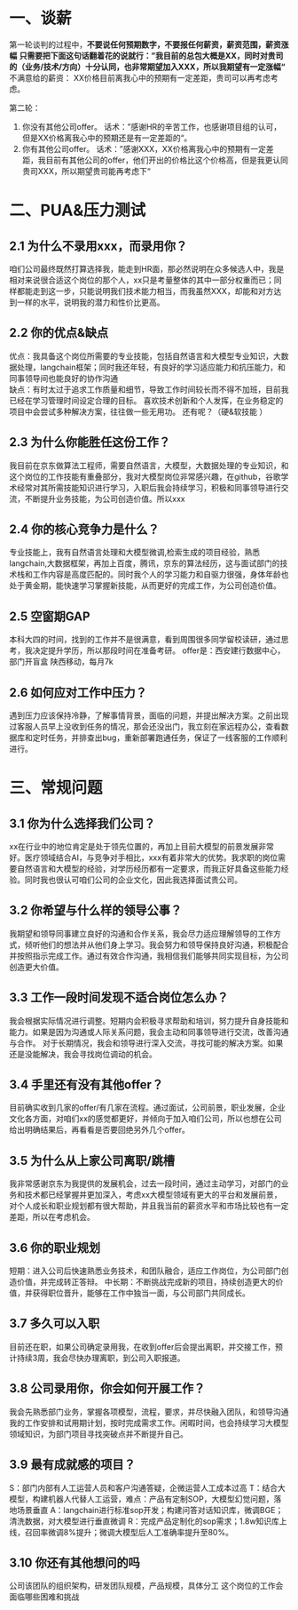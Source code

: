 # 一、谈薪
第一轮谈判的过程中，**不要说任何预期数字，不要报任何薪资，薪资范围，薪资涨幅**
**只需要把下面这句话翻着花的说就行：”我目前的总包大概是XX，同时对贵司的（业务/技术/方向）十分认同，也非常期望加入XXX，所以我期望有一定涨幅“**
不满意给的薪资：
XX价格目前离我心中的预期有一定差距，贵司可以再考虑考虑。

第二轮：
1. 你没有其他公司offer。
话术：”感谢HR的辛苦工作，也感谢项目组的认可，但是XX价格离我心中的预期还是有一定差距的“。
2. 你有其他公司offer。
话术：”感谢XXX，XX价格离我心中的预期有一定差距，我目前有其他公司的offer，他们开出的价格比这个价格高，但是我更认同贵司XXX，所以期望贵司能再考虑下“
# 二、PUA&压力测试

## 2.1 为什么不录用xxx，而录用你？
咱们公司最终既然打算选择我，能走到HR面，那必然说明在众多候选人中，我是相对来说很合适这个岗位的那个人，xx只是考量整体的其中一部分权重而已；同样都能走到这一步，只能说明我们技术能力相当，而我虽然XXX，却能和对方达到一样的水平，说明我的潜力和性价比更高。
## 2.2 你的优点&缺点
优点：我具备这个岗位所需要的专业技能，包括自然语言和大模型专业知识，大数据处理，langchain框架；同时我还年轻，有良好的学习适应能力和抗压能力，和同事领导间也能良好的协作沟通  
缺点：有时太过于追求工作质量和细节，导致工作时间较长而不得不加班，目前我已经在学习管理时间设定合理的目标。
喜欢技术创新和个人发挥，在业务稳定的项目中会尝试多种解决方案，往往做一些无用功。
还有呢？（硬&软技能 ）
## 2.3 为什么你能胜任这份工作？
我目前在京东做算法工程师，需要自然语言，大模型，大数据处理的专业知识，和这个岗位的工作技能有重叠部分，我对大模型岗位非常感兴趣，在github，谷歌学术经常对其所需技能知识进行学习，入职后我会持续学习，积极和同事领导进行交流，不断提升业务技能，为公司创造价值。所以xxx
## 2.4 你的核心竞争力是什么？
专业技能上，我有自然语言处理和大模型微调,检索生成的项目经验，熟悉langchain,大数据框架，再加上百度，腾讯，京东的算法经历，这与面试部门的技术栈和工作内容是高度匹配的。同时我个人的学习能力和自驱力很强，身体年龄也处于黄金期，能快速学习掌握新技能，从而更好的完成工作，为公司创造价值。
## 2.5 空窗期GAP
本科大四的时间，找到的工作并不是很满意，看到周围很多同学留校读研，通过思考，我决定提升学历，所以那段时间在准备考研。
offer是：西安建行数据中心，部门开盲盒 陕西移动，每月7k 
## 2.6 如何应对工作中压力？
遇到压力应该保持冷静，了解事情背景，面临的问题，并提出解决方案。之前出现过客服人员早上没收到任务的情况，那会还没出门，我立刻在家远程办公，查看数据库和定时任务，并排查出bug，重新部署跑通任务，保证了一线客服的工作顺利进行。
# 三、常规问题
## 3.1 你为什么选择我们公司？
xx在行业中的地位肯定是处于领先位置的，再加上目前大模型的前景发展非常好。医疗领域结合AI，与竞争对手相比，xxx有着非常大的优势。我求职的岗位需要自然语言和大模型的经验，对学历经历都有一定要求，而我正好具备这些能力经验。同时我也很认可咱们公司的企业文化，因此我选择面试贵公司。
## 3.2 你希望与什么样的领导公事？
我期望和领导同事建立良好的沟通和合作关系，我会尽力适应理解领导的工作方式，倾听他们的想法并从他们身上学习。我会努力和领导保持良好沟通，积极配合并按照指示完成工作。通过有效合作沟通，我相信我们能够共同实现目标，为公司创造更大价值。
## 3.3 工作一段时间发现不适合岗位怎么办？
我会根据实际情况进行调整。短期内会积极寻求帮助和培训，努力提升自身技能和能力。如果是因为沟通或人际关系问题，我会主动和同事领导进行交流，改善沟通与合作。
对于长期情况，我会和领导进行深入交流，寻找可能的解决方案。如果还是没能解决，我会寻找岗位调动的机会。
## 3.4 手里还有没有其他offer？
目前确实收到几家的offer/有几家在流程。通过面试，公司前景，职业发展，企业文化各方面，对咱们xx的感觉都更好，并倾向于加入咱们公司，所以也想在公司给出明确结果后，再看看是否要回绝另外几个offer。
## 3.5 为什么从上家公司离职/跳槽
我非常感谢京东为我提供的发展机会，过去一段时间，通过主动学习，对部门的业务和技术都已经掌握并更加深入，考虑xx大模型领域有更大的平台和发展前景，对个人成长和职业规划都有很大帮助，并且我当前的薪资水平和市场比较也有一定差距，所以在考虑机会。
## 3.6 你的职业规划
短期：进入公司后快速熟悉业务技术，和团队融合，适应工作岗位，为公司部门创造价值，并完成转正答辩。
中长期：不断挑战完成新的项目，持续创造更大的价值，并获得职位晋升，能够在工作中独当一面，与公司部门共同成长。
## 3.7 多久可以入职
目前还在职，如果公司确定录用我，在收到offer后会提出离职，并交接工作，预计持续3周，我会尽快办理离职，到公司入职报道。
## 3.8 公司录用你，你会如何开展工作？
我会先熟悉部门业务，掌握各项模型，流程，要求，并尽快融入团队，和领导沟通我的工作安排和试用期计划，按时完成需求工作。闲暇时间，也会持续学习大模型领域知识，为部门项目寻找突破点并不断提升自己。
## 3.9 最有成就感的项目？
S：部门内部有人工运营人员和客户沟通答疑，企微运营人工成本过高
T：结合大模型，构建机器人代替人工运营，难点：产品有定制SOP，大模型幻觉问题，落地场景垂直
A：langchain进行标准sop开发；构建问答对话知识库，微调BGE；清洗数据，对大模型进行垂直微调
R：完成产品定制化的sop需求；1.8w知识库上线，召回率微调8%提升；微调大模型后人工准确率提升至80%。
## 3.10 你还有其他想问的吗
公司该团队的组织架构，研发团队规模，产品规模，具体分工
这个岗位的工作会面临哪些困难和挑战